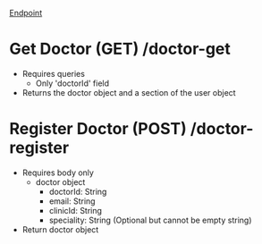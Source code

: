 [Endpoint](https://xdy9s2ux8i.execute-api.us-west-2.amazonaws.com/dev)

# Get Doctor (GET) /doctor-get
- Requires queries
  - Only 'doctorId' field
- Returns the doctor object and a section of the user object

# Register Doctor (POST) /doctor-register
- Requires body only
  - doctor object
    - doctorId: String
    - email: String
    - clinicId: String
    - speciality: String (Optional but cannot be empty string)
- Return doctor object